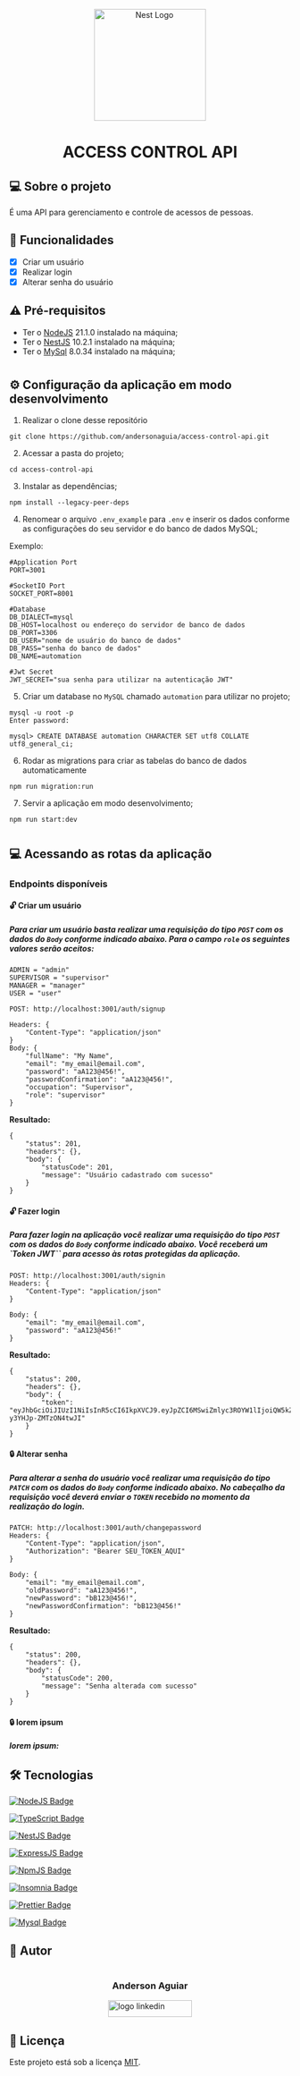 <p align="center">
  <a href="http://nestjs.com/" target="blank"><img src="https://nestjs.com/img/logo-small.svg" width="200" alt="Nest Logo" /></a>
</p>

[circleci-image]: https://img.shields.io/circleci/build/github/nestjs/nest/master?token=abc123def456
[circleci-url]: https://circleci.com/gh/nestjs/nest

# <p align="center">ACCESS CONTROL API</p>

## 💻 Sobre o projeto

É uma API para gerenciamento e controle de acessos de pessoas.

## 🚧 Funcionalidades

- [x] Criar um usuário
- [x] Realizar login
- [x] Alterar senha do usuário

## ⚠️ Pré-requisitos
- Ter o [NodeJS](https://nodejs.org/en/) 21.1.0 instalado na máquina;
- Ter o [NestJS](https://nestjs.com/) 10.2.1 instalado na máquina;
- Ter o [MySql](https://www.mysql.com/) 8.0.34 instalado na máquina;

#

## ⚙️ Configuração da aplicação em modo desenvolvimento

1. Realizar o clone desse repositório

```
git clone https://github.com/andersonaguia/access-control-api.git
```

2. Acessar a pasta do projeto;

```
cd access-control-api
```

3. Instalar as dependências;

```
npm install --legacy-peer-deps
```

4. Renomear o arquivo `.env_example` para `.env` e inserir os dados conforme as configurações do seu servidor e do banco de dados MySQL;

Exemplo:

```
#Application Port
PORT=3001

#SocketIO Port
SOCKET_PORT=8001

#Database
DB_DIALECT=mysql
DB_HOST=localhost ou endereço do servidor de banco de dados
DB_PORT=3306
DB_USER="nome de usuário do banco de dados"
DB_PASS="senha do banco de dados"
DB_NAME=automation

#Jwt Secret
JWT_SECRET="sua senha para utilizar na autenticação JWT"
```
5. Criar um database no `MySQL` chamado `automation` para utilizar no projeto;
```
mysql -u root -p
Enter password: 

mysql> CREATE DATABASE automation CHARACTER SET utf8 COLLATE utf8_general_ci;
```
6. Rodar as migrations para criar as tabelas do banco de dados automaticamente

```
npm run migration:run
```
7. Servir a aplicação em modo desenvolvimento;
```
npm run start:dev
```
#
## 💻 Acessando as rotas da aplicação

### Endpoints disponíveis

#### 🔓 Criar um usuário

##### Para criar um usuário basta realizar uma requisição do tipo `POST` com os dados do `Body` conforme indicado abaixo. Para o campo `role` os seguintes valores serão aceitos: 

```
ADMIN = "admin"
SUPERVISOR = "supervisor"
MANAGER = "manager"
USER = "user"
```


```
POST: http://localhost:3001/auth/signup

Headers: {
	"Content-Type": "application/json"
}
Body: {  
	"fullName": "My Name",
	"email": "my_email@email.com",
	"password": "aA123@456!",
	"passwordConfirmation": "aA123@456!",
	"occupation": "Supervisor",
	"role": "supervisor"	
}
```

**Resultado:**
```
{
	"status": 201,
	"headers": {},
	"body": {
		"statusCode": 201,
		"message": "Usuário cadastrado com sucesso"
	}
}
``` 

#### 🔓 Fazer login

##### Para fazer login na aplicação você realizar uma requisição do tipo `POST` com os dados do `Body` conforme indicado abaixo. Você receberá um `Token JWT`` para acesso às rotas protegidas da aplicação.

```
POST: http://localhost:3001/auth/signin
Headers: {
	"Content-Type": "application/json"
}

Body: {  
	"email": "my_email@email.com",
	"password": "aA123@456!"	
}
```
**Resultado:**
```
{
	"status": 200,
	"headers": {},
	"body": {
		"token": "eyJhbGciOiJIUzI1NiIsInR5cCI6IkpXVCJ9.eyJpZCI6MSwiZmlyc3ROYW1lIjoiQW5kZXJzb24iLCJvY2N1cGF0aW9uIjoiVMOpY25pY28gZW0gTWFudXRlbsOnw6NvIiwiZW1haWwiOiJhbmRlcnNvbmxhZ3VpYXJAZ21haWwuY29tIiwicm9sZSI6ImFkbWluIiwiaWF0IjoxNjk4MDkwMDU1LCJleHAiOjE2OTg2OTQ4NTV9.At1l6IXX2bnBgVdPpCFLmV63-y3YHJp-ZMTzON4twJI"
	}
}
```

#### 🔒 Alterar senha

##### Para alterar a senha do usuário você realizar uma requisição do tipo `PATCH` com os dados do `Body` conforme indicado abaixo. No cabeçalho da requisição você deverá enviar o `TOKEN` recebido no momento da realização do login.

```
PATCH: http://localhost:3001/auth/changepassword
Headers: {
	"Content-Type": "application/json",
	"Authorization": "Bearer SEU_TOKEN_AQUI"
}

Body: {  
	"email": "my_email@email.com",
	"oldPassword": "aA123@456!",
	"newPassword": "bB123@456!",
	"newPasswordConfirmation": "bB123@456!"
}
```
**Resultado:**
```
{
	"status": 200,
	"headers": {},
	"body": {
		"statusCode": 200,
		"message": "Senha alterada com sucesso"		
	}
}
```

#### 🔒 lorem ipsum

##### lorem ipsum:



## 🛠 Tecnologias

[![NodeJS Badge](https://img.shields.io/badge/Node.js-339933?style=for-the-badge&logo=nodedotjs&logoColor=white&link=https://nodejs.org/en/)](https://nodejs.org/en/)

[![TypeScript Badge](https://img.shields.io/badge/TypeScript-007ACC?style=for-the-badge&logo=typescript&logoColor=white&link=https://www.typescriptlang.org/)](https://www.typescriptlang.org/)	

[![NestJS Badge](https://img.shields.io/badge/nestjs-E0234E?style=for-the-badge&logo=nestjs&logoColor=white&link=https://nestjs.com/)](https://nestjs.com/)

[![ExpressJS Badge](https://img.shields.io/badge/Express.js-000000?style=for-the-badge&logo=express&logoColor=white&link=https://expressjs.com/)](https://expressjs.com/)

[![NpmJS Badge](https://img.shields.io/badge/npm-CB3837?style=for-the-badge&logo=npm&logoColor=white&link=https://www.npmjs.com/)](https://www.npmjs.com/)

[![Insomnia Badge](
https://img.shields.io/badge/Insomnia-5849be?style=for-the-badge&logo=Insomnia&logoColor=white&link=https://insomnia.rest/)](https://insomnia.rest/)

[![Prettier Badge](https://img.shields.io/badge/prettier-1A2C34?style=for-the-badge&logo=prettier&logoColor=F7BA3E&link=https://prettier.io/)](https://prettier.io/)

[![Mysql Badge](https://img.shields.io/badge/MySQL-005C84?style=for-the-badge&logo=mysql&logoColor=white)](https://www.mysql.com/)

## 🦸 Autor

<div style="display: flex; flex-direction: column; align-items: center">
<h3>Anderson Aguiar</h3>
<a href="https://www.linkedin.com/in/andersonlaguiar/" target="_blank">
<img src="https://img.shields.io/badge/LinkedIn-0077B5?style=for-the-badge&logo=linkedin&logoColor=white" alt="logo linkedin" style="width: 150px; height: 30px;">
</a>
</div>

## 📝 Licença

Este projeto está sob a licença [MIT](./LICENSE).


